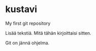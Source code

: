 # kustavi
My first git repository

Lisää tekstiä. Mitä tähän kirjoittaisi sitten. 

Git on jännä ohjelma. 
